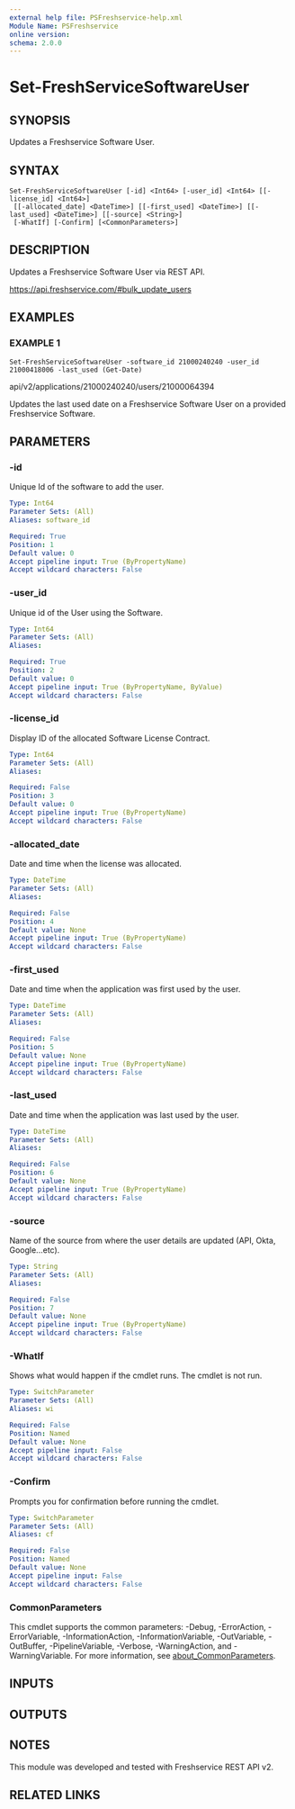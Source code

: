```yaml
---
external help file: PSFreshservice-help.xml
Module Name: PSFreshservice
online version:
schema: 2.0.0
---
```


# Set-FreshServiceSoftwareUser

## SYNOPSIS
Updates a Freshservice Software User.

## SYNTAX

```
Set-FreshServiceSoftwareUser [-id] <Int64> [-user_id] <Int64> [[-license_id] <Int64>]
 [[-allocated_date] <DateTime>] [[-first_used] <DateTime>] [[-last_used] <DateTime>] [[-source] <String>]
 [-WhatIf] [-Confirm] [<CommonParameters>]
```

## DESCRIPTION
Updates a Freshservice Software User via REST API.

https://api.freshservice.com/#bulk_update_users

## EXAMPLES

### EXAMPLE 1
```
Set-FreshServiceSoftwareUser -software_id 21000240240 -user_id 21000418006 -last_used (Get-Date)
```

api/v2/applications/21000240240/users/21000064394

Updates the last used date on a Freshservice Software User on a provided Freshservice Software.

## PARAMETERS

### -id
Unique Id of the software to add the user.

```yaml
Type: Int64
Parameter Sets: (All)
Aliases: software_id

Required: True
Position: 1
Default value: 0
Accept pipeline input: True (ByPropertyName)
Accept wildcard characters: False
```

### -user_id
Unique id of the User using the Software.

```yaml
Type: Int64
Parameter Sets: (All)
Aliases:

Required: True
Position: 2
Default value: 0
Accept pipeline input: True (ByPropertyName, ByValue)
Accept wildcard characters: False
```

### -license_id
Display ID of the allocated Software License Contract.

```yaml
Type: Int64
Parameter Sets: (All)
Aliases:

Required: False
Position: 3
Default value: 0
Accept pipeline input: True (ByPropertyName)
Accept wildcard characters: False
```

### -allocated_date
Date and time when the license was allocated.

```yaml
Type: DateTime
Parameter Sets: (All)
Aliases:

Required: False
Position: 4
Default value: None
Accept pipeline input: True (ByPropertyName)
Accept wildcard characters: False
```

### -first_used
Date and time when the application was first used by the user.

```yaml
Type: DateTime
Parameter Sets: (All)
Aliases:

Required: False
Position: 5
Default value: None
Accept pipeline input: True (ByPropertyName)
Accept wildcard characters: False
```

### -last_used
Date and time when the application was last used by the user.

```yaml
Type: DateTime
Parameter Sets: (All)
Aliases:

Required: False
Position: 6
Default value: None
Accept pipeline input: True (ByPropertyName)
Accept wildcard characters: False
```

### -source
Name of the source from where the user details are updated (API, Okta, Google...etc).

```yaml
Type: String
Parameter Sets: (All)
Aliases:

Required: False
Position: 7
Default value: None
Accept pipeline input: True (ByPropertyName)
Accept wildcard characters: False
```

### -WhatIf
Shows what would happen if the cmdlet runs.
The cmdlet is not run.

```yaml
Type: SwitchParameter
Parameter Sets: (All)
Aliases: wi

Required: False
Position: Named
Default value: None
Accept pipeline input: False
Accept wildcard characters: False
```

### -Confirm
Prompts you for confirmation before running the cmdlet.

```yaml
Type: SwitchParameter
Parameter Sets: (All)
Aliases: cf

Required: False
Position: Named
Default value: None
Accept pipeline input: False
Accept wildcard characters: False
```

### CommonParameters
This cmdlet supports the common parameters: -Debug, -ErrorAction, -ErrorVariable, -InformationAction, -InformationVariable, -OutVariable, -OutBuffer, -PipelineVariable, -Verbose, -WarningAction, and -WarningVariable. For more information, see [about_CommonParameters](http://go.microsoft.com/fwlink/?LinkID=113216).

## INPUTS

## OUTPUTS

## NOTES
This module was developed and tested with Freshservice REST API v2.

## RELATED LINKS
